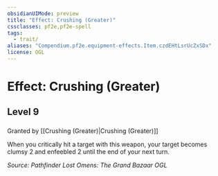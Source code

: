 ```yaml
---
obsidianUIMode: preview
title: "Effect: Crushing (Greater)"
cssclasses: pf2e,pf2e-spell
tags:
  - trait/
aliases: "Compendium.pf2e.equipment-effects.Item.czdEHtLsrUcZxSDx"
license: OGL
---
```

# Effect: Crushing (Greater)
## Level 9
### 






Granted by [[Crushing (Greater)|Crushing (Greater)]]

When you critically hit a target with this weapon, your target becomes clumsy 2 and enfeebled 2 until the end of your next turn.

*Source: Pathfinder Lost Omens: The Grand Bazaar*
*OGL*
